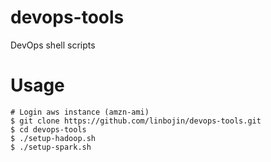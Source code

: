# devops-tools
DevOps shell scripts

# Usage

 ```
 # Login aws instance (amzn-ami)
 $ git clone https://github.com/linbojin/devops-tools.git
 $ cd devops-tools
 $ ./setup-hadoop.sh
 $ ./setup-spark.sh
 ```
 
 
